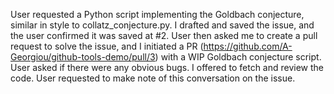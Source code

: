 User requested a Python script implementing the Goldbach conjecture, similar in style to collatz_conjecture.py. I drafted and saved the issue, and the user confirmed it was saved at #2. User then asked me to create a pull request to solve the issue, and I initiated a PR (https://github.com/A-Georgiou/github-tools-demo/pull/3) with a WIP Goldbach conjecture script. User asked if there were any obvious bugs. I offered to fetch and review the code. User requested to make note of this conversation on the issue.
